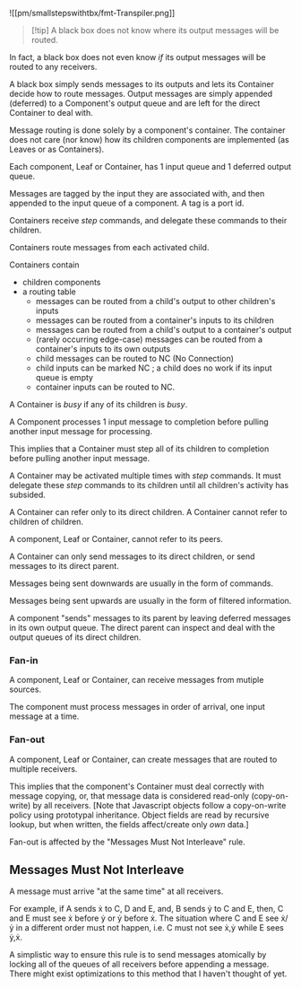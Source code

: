![[pm/smallstepswithtbx/fmt-Transpiler.png]]

> [!tip] A black box does not know where its output messages will be routed.

In fact, a black box does not even know *if* its output messages will be routed to any receivers.

A black box simply sends messages to its outputs and lets its Container decide how to route messages.  Output messages are simply appended (deferred) to a Component's output queue and are left for the direct Container to deal with.

Message routing is done solely by a component's container.  The container does not care (nor know) how its children components are implemented (as Leaves or as Containers).  

Each component, Leaf or Container, has 1 input queue and 1 deferred output queue.

Messages are tagged by the input they are associated with, and then appended to the input queue of a component.  A tag is a port id.

Containers receive *step* commands, and delegate these commands to their children.  

Containers route messages from each activated child.

Containers contain 
- children components
- a routing table
	- messages can be routed from a child's output to other children's inputs
	- messages can be routed from a container's inputs to its children
	- messages can be routed from a child's output to a container's output
	- (rarely occurring edge-case) messages can be routed from a container's inputs to its own outputs
	- child messages can be routed to NC (No Connection)
	- child inputs can be marked NC ; a child does no work if its input queue is empty
	- container inputs can be routed to NC.

A Container is *busy* if any of its children is *busy*.  

A Component processes 1 input message to completion before pulling another input message for processing.

This implies that a Container must step all of its children to completion before pulling another input message.  

A Container may be activated multiple times with *step* commands.  It must delegate these *step* commands to its children until all children's activity has subsided.

A Container can refer only to its direct children.  A Container cannot refer to children of children.

A component, Leaf or Container, cannot refer to its peers.  

A Container can only send messages to its direct children, or send messages to its direct parent.  

Messages being sent downwards are usually in the form of commands.  

Messages being sent upwards are usually in the form of filtered information.  

A component "sends" messages to its parent by leaving deferred messages in its own output queue.  The direct parent can inspect and deal with the output queues of its direct children.

### Fan-in
A component, Leaf or Container, can receive messages from mutiple sources.

The component must process messages in order of arrival, one input message at a time.

### Fan-out
A component, Leaf or Container, can create messages that are routed to multiple receivers.

This implies that the component's Container must deal correctly with message copying, or, that message data is considered read-only (copy-on-write) by all receivers.  [Note that Javascript objects follow a copy-on-write policy using prototypal inheritance. Object fields are read by recursive lookup, but when written, the fields affect/create only *own* data.]

Fan-out is affected by the "Messages Must Not Interleave" rule.

## Messages Must Not Interleave
A message must arrive "at the same time" at all receivers.

For example, if A sends ẋ to C, D and E, and, B sends ẏ to C and E, then, C and E must see ẋ before ẏ or ẏ before ẋ.  The situation where C and E see ẋ/ẏ in a different order must not happen, i.e. C must not see ẋ,ẏ while E sees ẏ,ẋ.

A simplistic way to ensure this rule is to send messages atomically by locking all of the queues of all receivers before appending a message.  There might exist optimizations to this method that I haven't thought of yet.


